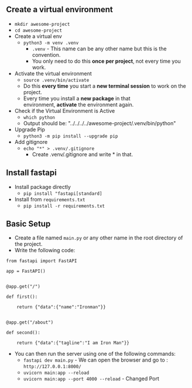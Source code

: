 ## Create a virtual environment
- `mkdir awesome-project`
- `cd awesome-project`
- Create a virtual env
	- `python3 -m venv .venv`
		- `.venv` - This name can be any other name but this is the convention.
		- You only need to do this **once per project**, not every time you work.
- Activate the virtual environment
	- `source .venv/bin/activate`
	- Do this **every time** you start a **new terminal session** to work on the project.
	- Every time you install a **new package** in that environment, **activate** the environment again.
- Check if the Virtual Environment is Active
	- `which python`
	- Output should be: "../../../../awesome-project/.venv/bin/python"
- Upgrade Pip
	- `python3 -m pip install --upgrade pip`
- Add gitignore
	- `echo "*" > .venv/.gitignore`
		-  Create .venv/.gitignore and write * in that.

## Install fastapi
- Install package directly
	- `pip install "fastapi[standard]`
- Install from `requirements.txt`
	- `pip install -r requirements.txt`
## Basic Setup
- Create a file named `main.py` or any other name in the root directory of the project.
- Write the following code:
```
from fastapi import FastAPI

app = FastAPI()

  
@app.get("/")

def first():

	return {"data":{"name":"Ironman"}}

  
@app.get("/about")

def second():

	return {"data":{"tagline":"I am Iron Man"}}
```
- You can then run the server using one of the following commands:
	- `fastapi dev main.py` - We can open the browser and go to : `http://127.0.0.1:8000/`
	- `uvicorn main:app --reload`
	- `uvicorn main:app --port 4000 --reload` - Changed Port